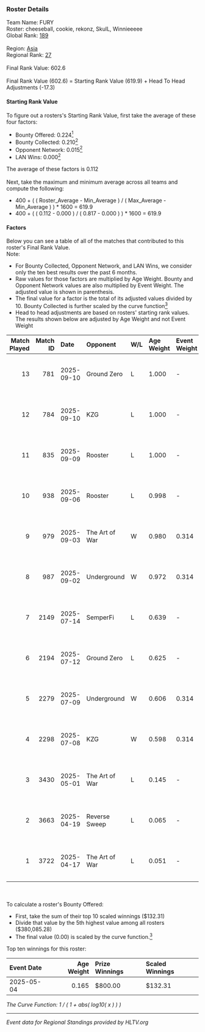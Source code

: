 ### Roster Details<br />
Team Name: FURY<br />
Roster: cheeseball, cookie, rekonz, SkulL, Winnieeeee<br />
Global Rank: [189](../../standings_global_2025_10_06.md)<br />
<br />
Region: [Asia]( ../../standings_asia_2025_10_06.md)<br />
Regional Rank: [27]( ../../standings_asia_2025_10_06.md)<br />
<br />
Final Rank Value:  602.6<br />
<br />
Final Rank Value (602.6) = Starting Rank Value (619.9) + Head To Head Adjustments (-17.3)<br />

#### Starting Rank Value<br />
To figure out a rosters's Starting Rank Value, first take the average of these four factors:<br />
- Bounty Offered: 0.224[<sup>1</sup>](#table2)
- Bounty Collected: 0.210[<sup>2</sup>](#table1)
- Opponent Network: 0.015[<sup>2</sup>](#table1)
- LAN Wins: 0.000[<sup>2</sup>](#table1)

The average of these factors is 0.112<br />
<br />
Next, take the maximum and minimum average across all teams and compute the following:<br />
- 400 + ( ( Roster_Average - Min_Average ) / ( Max_Average - Min_Average ) ) * 1600 = 619.9
- 400 + ( ( 0.112 - 0.000 ) / ( 0.817 - 0.000 ) ) * 1600 = 619.9


#### Factors<br />
Below you can see a table of all of the matches that contributed to this roster's Final Rank Value.<br />
Note:<br />

- For Bounty Collected, Opponent Network, and LAN Wins, we consider only the ten best results over the past 6 months.
- Raw values for those factors are multiplied by Age Weight. Bounty and Opponent Network values are also multiplied by Event Weight. The adjusted value is shown in parenthesis.
- The final value for a factor is the total of its adjusted values divided by 10. Bounty Collected is further scaled by the curve function[<sup>3</sup>](#curveFunction)
- Head to head adjustments are based on rosters' starting rank values. The results shown below are adjusted by Age Weight and not Event Weight
<span id="table1"></span><br />


| Match Played | Match ID | Date       | Opponent       | W/L | Age Weight | Event Weight | Bounty Collected | Opponent Network | LAN Wins  | H2H Adj. | Roster                                         |
| -: | -: | :- | :- | :- | :- | :- | :- | :- | :- | -: | :- |
|           13 |      781 | 2025-09-10 | Ground Zero    | L   | 1.000      | -            | -                | -                | -         |   -12.51 | ADK, cheeseball, cookie, rekonz, SkulL         |
|           12 |      784 | 2025-09-10 | KZG            | L   | 1.000      | -            | -                | -                | -         |   -14.29 | cheeseball, cookie, rahley, rekonz, SkulL      |
|           11 |      835 | 2025-09-09 | Rooster        | L   | 1.000      | -            | -                | -                | -         |   -10.54 | cheeseball, cookie, rahley, rekonz, SkulL      |
|           10 |      938 | 2025-09-06 | Rooster        | L   | 0.998      | -            | -                | -                | -         |   -10.88 | cheeseball, cookie, rekonz, SkulL, Winnieeeee  |
|            9 |      979 | 2025-09-03 | The Art of War | W   | 0.980      | 0.314        | 0.000 (0.000)    | 0.051 (0.016)    | 0 (0.000) |    13.43 | ADK, cheeseball, cookie, rekonz, SkulL         |
|            8 |      987 | 2025-09-02 | Underground    | W   | 0.972      | 0.314        | 0.003 (0.001)    | 0.148 (0.045)    | 0 (0.000) |    15.67 | ADK, cheeseball, cookie, rekonz, SkulL         |
|            7 |     2149 | 2025-07-14 | SemperFi       | L   | 0.639      | -            | -                | -                | -         |    -6.06 | cheeseball, cookie, rekonz, SkulL, Winnieeeee  |
|            6 |     2194 | 2025-07-12 | Ground Zero    | L   | 0.625      | -            | -                | -                | -         |    -8.44 | cheeseball, cookie, rekonz, SkulL, Winnieeeee  |
|            5 |     2279 | 2025-07-09 | Underground    | W   | 0.606      | 0.314        | 0.003 (0.000)    | 0.148 (0.028)    | 0 (0.000) |    10.42 | cheeseball, cookie, rahley, SkulL, Winnieeeee  |
|            4 |     2298 | 2025-07-08 | KZG            | W   | 0.598      | 0.314        | 0.002 (0.000)    | 0.309 (0.058)    | 0 (0.000) |    10.58 | cheeseball, cookie, rahley, rekonz, Winnieeeee |
|            3 |     3430 | 2025-05-01 | The Art of War | L   | 0.145      | -            | -                | -                | -         |    -2.42 | cheeseball, cookie, rekonz, SkulL, Winnieeeee  |
|            2 |     3663 | 2025-04-19 | Reverse Sweep  | L   | 0.065      | -            | -                | -                | -         |    -1.41 | cheeseball, cookie, rekonz, SkulL, Winnieeeee  |
|            1 |     3722 | 2025-04-17 | The Art of War | L   | 0.051      | -            | -                | -                | -         |    -0.86 | cheeseball, cookie, rekonz, SkulL, Winnieeeee  |

<br />
<span id="table2"></span><br />
To calculate a roster's Bounty Offered:<br />

- First, take the sum of their top 10 scaled winnings ($132.31)
- Divide that value by the 5th highest value among all rosters ($380,085.28)
- The final value (0.00) is scaled by the curve function.[<sup>3</sup>](#curveFunction)

Top ten winnings for this roster:<br />

| Event Date | Age Weight | Prize Winnings | Scaled Winnings |
| :- | -: | :- | :- |
| 2025-05-04 |      0.165 | $800.00        | $132.31         |


<span id="curveFunction"></span>_The Curve Function: 1 / ( 1 + abs( log10( x ) ) )_<br />

---
_Event data for Regional Standings provided by HLTV.org_<br />
